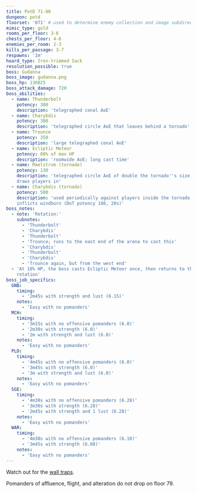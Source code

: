 ```yaml
---
title: PotD 71-80
dungeon: potd
floorset: '071' # used to determine enemy collection and image subdirectory
mimic_type: gold
rooms_per_floor: 3-6
chests_per_floor: 4-6
enemies_per_room: 2-3
kills_per_passage: 3-7
respawns: '1m'
hoard_type: Iron-trimmed Sack
resolution_possible: true
boss: Gudanna
boss_image: gudanna.png
boss_hp: 136025
boss_attack_damage: 720
boss_abilities:
  - name: Thunderbolt
    potency: 300
    description: 'telegraphed conal AoE'
  - name: Charybdis
    potency: 300
    description: 'telegraphed circle AoE that leaves behind a tornado'
  - name: Trounce
    potency: 350
    description: 'large telegraphed conal AoE'
  - name: Ecliptic Meteor
    potency: 80% of max HP
    description: 'roomwide AoE; long cast time'
  - name: Maelstrom (tornado)
    potency: 130
    description: 'telegraphed circle AoE of double the tornado''s size that
    draws players in'
  - name: Charybdis (tornado)
    potency: 500
    description: 'used periodically against players inside the tornado;
    inflicts windburn (DoT potency 180, 20s)'
boss_notes:
  - note: 'Rotation:'
    subnotes:
      - 'Thunderbolt'
      - 'Charybdis'
      - 'Thunderbolt'
      - 'Trounce; runs to the east end of the arena to cast this'
      - 'Charybdis'
      - 'Thunderbolt'
      - 'Charybdis'
      - 'Trounce again, but from the west end'
  - 'At 10% HP, the boss casts Ecliptic Meteor once, then returns to the
    rotation'
boss_job_specifics:
  GNB:
    timing:
      - '2m45s with strength and lust (6.15)'
    notes:
      - 'Easy with no pomanders'
  MCH:
    timing:
      - '3m15s with no offensive pomanders (6.0)'
      - '2m30s with strength (6.0)'
      - '2m with strength and lust (6.0)'
    notes:
      - 'Easy with no pomanders'
  PLD:
    timing:
      - '4m45s with no offensive pomanders (6.0)'
      - '3m45s with strength (6.0)'
      - '3m with strength and lust (6.0)'
    notes:
      - 'Easy with no pomanders'
  SGE:
    timing:
      - '4m30s with no offensive pomanders (6.28)'
      - '3m30s with strength (6.28)'
      - '2m45s with strength and 1 lust (6.28)'
    notes:
      - 'Easy with no pomanders'
  WAR:
    timing:
      - '4m30s with no offensive pomanders (6.10)'
      - '3m45s with strength (6.08)'
    notes:
      - 'Easy with no pomanders'
---
```


Watch out for the [wall traps](/wall_traps.html#potd-51-79).

Pomanders of affluence, flight, and alteration do not drop on floor 79.
